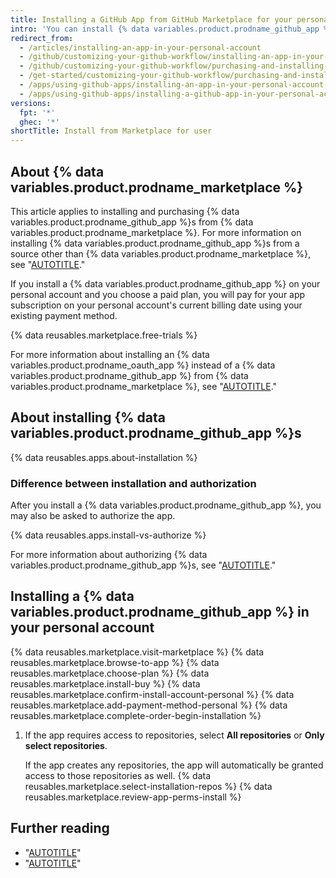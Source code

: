 ```yaml
---
title: Installing a GitHub App from GitHub Marketplace for your personal account
intro: 'You can install {% data variables.product.prodname_github_app %}s from {% data variables.product.prodname_marketplace %} to use on your personal account.'
redirect_from:
  - /articles/installing-an-app-in-your-personal-account
  - /github/customizing-your-github-workflow/installing-an-app-in-your-personal-account
  - /github/customizing-your-github-workflow/purchasing-and-installing-apps-in-github-marketplace/installing-an-app-in-your-personal-account
  - /get-started/customizing-your-github-workflow/purchasing-and-installing-apps-in-github-marketplace/installing-an-app-in-your-personal-account
  - /apps/using-github-apps/installing-an-app-in-your-personal-account
  - /apps/using-github-apps/installing-a-github-app-in-your-personal-account
versions:
  fpt: '*'
  ghec: '*'
shortTitle: Install from Marketplace for user
---
```


## About {% data variables.product.prodname_marketplace %}

This article applies to installing and purchasing {% data variables.product.prodname_github_app %}s from {% data variables.product.prodname_marketplace %}. For more information on installing {% data variables.product.prodname_github_app %}s from a source other than {% data variables.product.prodname_marketplace %}, see "[AUTOTITLE](/apps/using-github-apps/installing-a-github-app-from-a-third-party)."

If you install a {% data variables.product.prodname_github_app %} on your personal account and you choose a paid plan, you will pay for your app subscription on your personal account's current billing date using your existing payment method.

{% data reusables.marketplace.free-trials %}

For more information about installing an {% data variables.product.prodname_oauth_app %} instead of a {% data variables.product.prodname_github_app %} from {% data variables.product.prodname_marketplace %}, see "[AUTOTITLE](/apps/oauth-apps/using-oauth-apps/installing-an-oauth-app-in-your-personal-account)."

## About installing {% data variables.product.prodname_github_app %}s

{% data reusables.apps.about-installation %}

### Difference between installation and authorization

After you install a {% data variables.product.prodname_github_app %}, you may also be asked to authorize the app.

{% data reusables.apps.install-vs-authorize %}

For more information about authorizing {% data variables.product.prodname_github_app %}s, see "[AUTOTITLE](/apps/using-github-apps/authorizing-github-apps)."

## Installing a {% data variables.product.prodname_github_app %} in your personal account

{% data reusables.marketplace.visit-marketplace %}
{% data reusables.marketplace.browse-to-app %}
{% data reusables.marketplace.choose-plan %}
{% data reusables.marketplace.install-buy %}
{% data reusables.marketplace.confirm-install-account-personal %}
{% data reusables.marketplace.add-payment-method-personal %}
{% data reusables.marketplace.complete-order-begin-installation %}
1. If the app requires access to repositories, select **All repositories** or **Only select repositories**.

   If the app creates any repositories, the app will automatically be granted access to those repositories as well.
{% data reusables.marketplace.select-installation-repos %}
{% data reusables.marketplace.review-app-perms-install %}

## Further reading

- "[AUTOTITLE](/billing/managing-your-github-billing-settings/adding-or-editing-a-payment-method)"
- "[AUTOTITLE](/apps/using-github-apps/installing-an-app-in-your-organization)"

